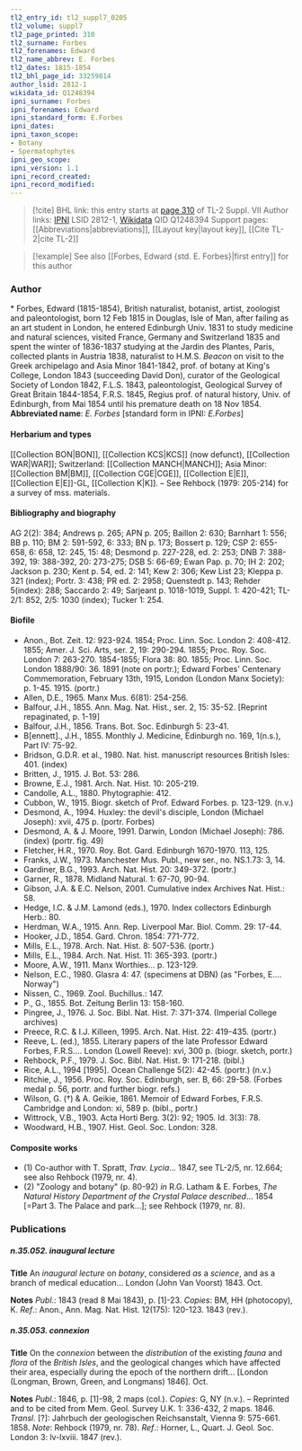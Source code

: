```yaml
---
tl2_entry_id: tl2_suppl7_0205
tl2_volume: suppl7
tl2_page_printed: 310
tl2_surname: Forbes
tl2_forenames: Edward
tl2_name_abbrev: E. Forbes
tl2_dates: 1815-1854
tl2_bhl_page_id: 33259814
author_lsid: 2812-1
wikidata_id: Q1248394
ipni_surname: Forbes
ipni_forenames: Edward
ipni_standard_form: E.Forbes
ipni_dates: 
ipni_taxon_scope: 
- Botany
- Spermatophytes
ipni_geo_scope: 
ipni_version: 1.1
ipni_record_created: 
ipni_record_modified:
---
```


> [!cite] BHL link: this entry starts at [page 310](https://www.biodiversitylibrary.org/page/33259814) of TL-2 Suppl. VII
> Author links: [IPNI](https://www.ipni.org/a/2812-1) LSID 2812-1, [Wikidata](https://www.wikidata.org/wiki/Q1248394) QID Q1248394
> Support pages: [[Abbreviations|abbreviations]], [[Layout key|layout key]], [[Cite TL-2|cite TL-2]]

> [!example] See also [[Forbes, Edward {std. E. Forbes}|first entry]] for this author

### Author

\* Forbes, Edward (1815-1854), British naturalist, botanist, artist, zoologist and paleontologist, born 12 Feb 1815 in Douglas, Isle of Man, after failing as an art student in London, he entered Edinburgh Univ. 1831 to study medicine and natural sciences, visited France, Germany and Switzerland 1835 and spent the winter of 1836-1837 studying at the Jardin des Plantes, Paris, collected plants in Austria 1838, naturalist to H.M.S. *Beacon* on visit to the Greek archipelago and Asia Minor 1841-1842, prof. of botany at King's College, London 1843 (succeeding David Don), curator of the Geological Society of London 1842, F.L.S. 1843, paleontologist, Geological Survey of Great Britain 1844-1854, F.R.S. 1845, Regius prof. of natural history, Univ. of Edinburgh, from Mai 1854 until his premature death on 18 Nov 1854. 
**Abbreviated name**: *E. Forbes* \[standard form in IPNI: *E.Forbes*\]

#### Herbarium and types

[[Collection BON|BON]], [[Collection KCS|KCS]] (now defunct), [[Collection WAR|WAR]]; Switzerland: [[Collection MANCH|MANCH]]; Asia Minor: [[Collection BM|BM]], [[Collection CGE|CGE]], [[Collection E|E]], [[Collection E|E]]-GL, [[Collection K|K]]. – See Rehbock (1979: 205-214) for a survey of mss. materials.

#### Bibliography and biography

AG 2(2): 384; Andrews p. 265; APN p. 205; Baillon 2: 630; Barnhart 1: 556; BB p. 110; BM 2: 591-592, 6: 333; BN p. 173; Bossert p. 129; CSP 2: 655-658, 6: 658, 12: 245, 15: 48; Desmond p. 227-228, ed. 2: 253; DNB 7: 388-392, 19: 388-392, 20: 273-275; DSB 5: 66-69; Ewan Pap. p. 70; IH 2: 202; Jackson p. 230; Kent p. 54, ed. 2: 141; Kew 2: 306; Kew List 23; Kleppa p. 321 (index); Portr. 3: 438; PR ed. 2: 2958; Quenstedt p. 143; Rehder 5(index): 288; Saccardo 2: 49; Sarjeant p. 1018-1019, Suppl. 1: 420-421; TL-2/1: 852, 2/5: 1030 (index); Tucker 1: 254.

#### Biofile

- Anon., Bot. Zeit. 12: 923-924. 1854; Proc. Linn. Soc. London 2: 408-412. 1855; Amer. J. Sci. Arts, ser. 2, 19: 290-294. 1855; Proc. Roy. Soc. London 7: 263-270. 1854-1855; Flora 38: 80. 1855; Proc. Linn. Soc. London 1888/90: 36. 1891 (note on portr.); Edward Forbes' Centenary Commemoration, February 13th, 1915, London (London Manx Society): p. 1-45. 1915. (portr.)
- Allen, D.E., 1965. Manx Mus. 6(81): 254-256.
- Balfour, J.H., 1855. Ann. Mag. Nat. Hist., ser. 2, 15: 35-52. \[Reprint repaginated, p. 1-19\]
- Balfour, J.H., 1856. Trans. Bot. Soc. Edinburgh 5: 23-41.
- B\[ennett\]., J.H., 1855. Monthly J. Medicine, Edinburgh no. 169, 1(n.s.), Part IV: 75-92.
- Bridson, G.D.R. et al., 1980. Nat. hist. manuscript resources British Isles: 401. (index)
- Britten, J., 1915. J. Bot. 53: 286.
- Browne, E.J., 1981. Arch. Nat. Hist. 10: 205-219.
- Candolle, A.L., 1880. Phytographie: 412.
- Cubbon, W., 1915. Biogr. sketch of Prof. Edward Forbes. p. 123-129. (n.v.)
- Desmond, A., 1994. Huxley: the devil's disciple, London (Michael Joseph): xvii, 475 p. (portr. Forbes)
- Desmond, A. & J. Moore, 1991. Darwin, London (Michael Joseph): 786. (index) (portr. fig. 49)
- Fletcher, H.R., 1970. Roy. Bot. Gard. Edinburgh 1670-1970. 113, 125.
- Franks, J.W., 1973. Manchester Mus. Publ., new ser., no. NS.1.73: 3, 14.
- Gardiner, B.G., 1993. Arch. Nat. Hist. 20: 349-372. (portr.)
- Garner, R., 1878. Midland Natural. 1: 67-70, 90-94.
- Gibson, J.A. & E.C. Nelson, 2001. Cumulative index Archives Nat. Hist.: 58.
- Hedge, I.C. & J.M. Lamond (eds.), 1970. Index collectors Edinburgh Herb.: 80.
- Herdman, W.A., 1915. Ann. Rep. Liverpool Mar. Biol. Comm. 29: 17-44.
- Hooker, J.D., 1854. Gard. Chron. 1854: 771-772.
- Mills, E.L., 1978. Arch. Nat. Hist. 8: 507-536. (portr.)
- Mills, E.L., 1984. Arch. Nat. Hist. 11: 365-393. (portr.)
- Moore, A.W., 1911. Manx Worthies... p. 123-129.
- Nelson, E.C., 1980. Glasra 4: 47. (specimens at DBN) (as "Forbes, E.... Norway")
- Nissen, C., 1969. Zool. Buchillus.: 147.
- P., G., 1855. Bot. Zeitung Berlin 13: 158-160.
- Pingree, J., 1976. J. Soc. Bibl. Nat. Hist. 7: 371-374. (Imperial College archives)
- Preece, R.C. & I.J. Killeen, 1995. Arch. Nat. Hist. 22: 419-435. (portr.)
- Reeve, L. (ed.), 1855. Literary papers of the late Professor Edward Forbes, F.R.S.... London (Lowell Reeve): xvi, 300 p. (biogr. sketch, portr.)
- Rehbock, P.F., 1979. J. Soc. Bibl. Nat. Hist. 9: 171-218. (bibl.)
- Rice, A.L., 1994 \[1995\]. Ocean Challenge 5(2): 42-45. (portr.) (n.v.)
- Ritchie, J., 1956. Proc. Roy. Soc. Edinburgh, ser. B, 66: 29-58. (Forbes medal p. 56, portr. and further biogr. refs.)
- Wilson, G. (†) & A. Geikie, 1861. Memoir of Edward Forbes, F.R.S. Cambridge and London: xi, 589 p. (bibl., portr.)
- Wittrock, V.B., 1903. Acta Horti Berg. 3(2): 92; 1905. Id. 3(3): 78.
- Woodward, H.B., 1907. Hist. Geol. Soc. London: 328.

#### Composite works

- (1) Co-author with T. Spratt, *Trav. Lycia*... 1847, see TL-2/5, nr.
12.664; see also Rehbock (1979, nr. 4).
- (2) "Zoology and botany" (p. 80-92) *in* R.G. Latham & E. Forbes, *The Natural History Department of the Crystal Palace described*... 1854 \[=Part 3. The Palace and park...\]; see Rehbock (1979, nr. 8).

### Publications

##### n.35.052. inaugural lecture

**Title**
An *inaugural lecture* on *botany*, considered *as* a *science*, and as a branch of medical education... London (John Van Voorst) 1843. Oct.

**Notes**
*Publ*.: 1843 (read 8 Mai 1843), p. \[1\]-23. *Copies*: BM, HH (photocopy), K.
*Ref*.: Anon., Ann. Mag. Nat. Hist. 12(175): 120-123. 1843 (rev.).

##### n.35.053. connexion

**Title**
On the *connexion* between the *distribution* of the existing *fauna* and *flora* of the *British Isles*, and the geological changes which have affected their area, especially during the epoch of the northern drift... \[London (Longman, Brown, Green, and Longmans) 1846\]. Oct.

**Notes**
*Publ*.: 1846, p. \[1\]-98, 2 maps (col.). *Copies*: G, NY (n.v.). – Reprinted and to be cited from Mem. Geol. Survey U.K. 1: 336-432, 2 maps. 1846.
*Transl*. \[?\]: Jahrbuch der geologischen Reichsanstalt, Vienna 9: 575-661. 1858.
*Note*: Rehbock (1979, nr. 78).
*Ref*.: Horner, L., Quart. J. Geol. Soc. London 3: lv-lxviii. 1847 (rev.).

